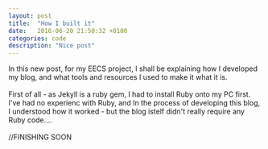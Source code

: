 ```yaml
---
layout: post
title:  "How I built it"
date:   2016-06-20 21:50:32 +0100
categories: code
description: "Nice post"
---
```

In this new post, for my EECS project, I shall be explaining how I developed my blog, and what tools and resources I used to make it what it is.
<br>
<br>
First of all - as Jekyll is a ruby gem, I had to install Ruby onto my PC first. I've had no experienc with Ruby, and In the process of developing this blog, I understood how it worked - but the blog istelf didn't really require any Ruby code.... 
<br>
<br>
//FINISHING SOON